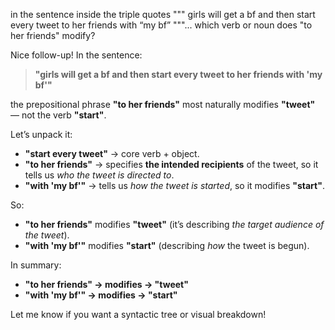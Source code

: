 in the sentence inside the triple quotes """ girls will get a bf and then start every tweet to her friends with “my bf” """... which verb or noun does "to her friends" modify?

Nice follow-up! In the sentence:

> **"girls will get a bf and then start every tweet to her friends with 'my bf'"**

the prepositional phrase **"to her friends"** most naturally modifies **"tweet"** — not the verb **"start"**.

Let’s unpack it:

- **"start every tweet"** → core verb + object.
- **"to her friends"** → specifies **the intended recipients** of the tweet, so it tells us *who the tweet is directed to*.
- **"with 'my bf'"** → tells us *how the tweet is started*, so it modifies **"start"**.

So:

- **"to her friends"** modifies **"tweet"** (it’s describing *the target audience of the tweet*).
- **"with 'my bf'"** modifies **"start"** (describing *how* the tweet is begun).

In summary:
- **"to her friends" → modifies → "tweet"**
- **"with 'my bf'" → modifies → "start"**

Let me know if you want a syntactic tree or visual breakdown!
